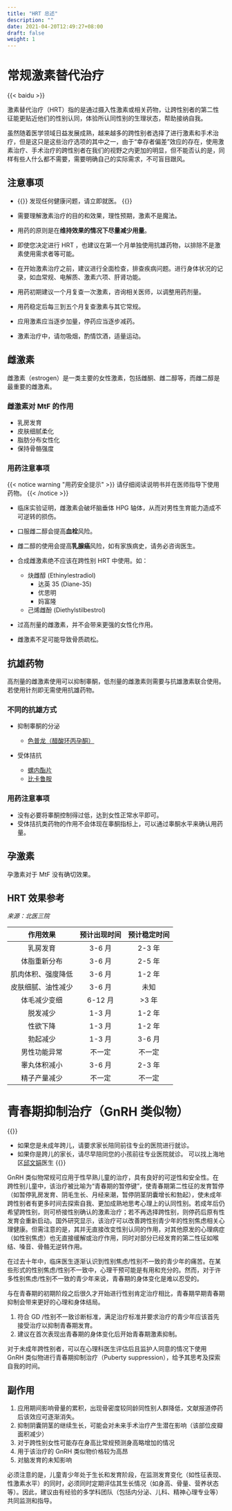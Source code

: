 ```yaml
---
title: "HRT 总述"
description: ""
date: 2021-04-20T12:49:27+08:00
draft: false
weight: 1
---
```

# 常规激素替代治疗
{{< baidu >}}

激素替代治疗（HRT）指的是通过摄入性激素或相关药物，让跨性别者的第二性征能更贴近他们的性别认同，体验所认同性别的生理状态，帮助接纳自我。

虽然随着医学领域日益发展成熟，越来越多的跨性别者选择了进行激素和手术治疗，但是这只是这些治疗选项的其中之一，由于“幸存者偏差”效应的存在，使用激素治疗、手术治疗的跨性别者在我们的视野之内更加的明显，但不能否认的是，同样有些人什么都不需要，需要明确自己的实际需求，不可盲目跟风。

## 注意事项
- {{<alert theme=warning >}}
发现任何健康问题，请立即就医。
{{</alert>}}

- 需要理解激素治疗的目的和效果，理性预期，激素不是魔法。

- 用药的原则是在**维持效果的情况下尽量减少用量**。

- 即使您决定进行 HRT ，也建议在第一个月单独使用抗雄药物，以排除不是激素使用需求者等可能。

- 在开始激素治疗之前，建议进行全面检查，排查疾病问题。进行身体状况的记录，如血常规、电解质、激素六项、肝肾功能。

- 用药初期建议一个月复查一次激素，咨询相关医师，以调整用药剂量。

- 用药稳定后每三到五个月复查激素与其它常规。

- 应用激素应当逐步加量，停药应当逐步减药。

- 激素治疗中，请勿吸烟，酌情饮酒，适量运动。

## 雌激素

雌激素（estrogen）是一类主要的女性激素，包括雌酮、雌二醇等，而雌二醇是最重要的雌激素。

### 雌激素对 MtF 的作用

- 乳房发育
- 皮肤细腻柔化
- 脂肪分布女性化
- 保持骨骼强度

### 用药注意事项

{{< notice warning "用药安全提示" >}}
请仔细阅读说明书并在医师指导下使用药物。
{{< /notice >}}

- 临床实验证明，雌激素会破坏脑垂体 HPG 轴体，从而对男性生育能力造成不可逆转的损伤。

- 口服雌二醇会提高**血栓**风险。

- 雌二醇的使用会提高**乳腺癌**风险，如有家族病史，请务必咨询医生。

- 合成雌激素绝不应该在跨性别 HRT 中使用。如：
  - 炔雌醇 (Ethinylestradiol)
    - 达英 35 (Diane-35)
    - 优思明
    - 妈富隆
  - 己烯雌酚 (Diethylstilbestrol)

- 过高剂量的雌激素，并不会带来更强的女性化作用。

- 雌激素不足可能导致骨质疏松。

## 抗雄药物

高剂量的雌激素使用可以抑制睾酮，低剂量的雌激素则需要与抗雄激素联合使用。若使用针剂即无需使用抗雄药物。

### 不同的抗雄方式

- 抑制睾酮的分泌
  - <a href="../antiandrogen/cyproterone">色普龙（醋酸环丙孕酮）</a>

- 受体拮抗

  - <a href="../antiandrogen/spironolactone">螺内酯片</a>
  - <a href="../antiandrogen/bicalutamide">比卡鲁胺</a>

### 用药注意事项

- 没有必要将睾酮控制得过低，达到女性正常水平即可。
- 受体拮抗类药物的作用不会体现在睾酮指标上，可以通过睾酮水平来确认用药量。

## 孕激素

孕激素对于 MtF 没有确切效果。

## HRT 效果参考

*来源：北医三院*

| 作用效果 | 预计出现时间 | 预计稳定时间 |
| :---: | :---: | :---: |
| 乳房发育 | 3-6 月 | 2-3 年 |
| 体脂重新分布 | 3-6 月 | 2-5 年 |
| 肌肉体积、强度降低 | 3-6 月 | 1-2 年 |
| 皮肤细腻、油性减少 | 3-6 月| 未知 |
| 体毛减少变细 | 6-12 月 | >3 年 |
| 脱发减少 | 1-3 月 | 1-2 年 |
| 性欲下降 | 1-3 月 | 1-2 年 |
| 勃起减少 | 1-3 月 | 3-6 月 |
| 男性功能异常 | 不一定 | 不一定 |
| 睾丸体积减小 | 3-6 月 | 2-3 年 |
| 精子产量减少 | 不一定 | 不一定 |

# 青春期抑制治疗（GnRH 类似物）

{{<alert theme=info >}}
- 如果您是未成年跨儿，请要求家长陪同前往专业的医院进行就诊。
- 如果你是跨儿的家长，请尽早陪同您的小孩前往专业医院就诊。
可以找上海地区[邱文娟](/zh-cn/docs/hrt/yangtze/#邱文娟)医生
{{</alert>}}

GnRH 类似物常规可应用于性早熟儿童的治疗，具有良好的可逆性和安全性。在跨性别儿童中，该治疗被比喻为“青春期的暂停键”，使青春期第二性征的发育暂停（如暂停乳房发育、阴毛生长、月经来潮，暂停阴茎阴囊增长和勃起），使未成年跨性别者有更多时间去探索自我、更加成熟地思考心理上的认同性别。若成年后仍希望跨性别，则可桥接性别确认的激素治疗；若不再选择跨性别，则停药后原有性发育会重新启动。国外研究显示，该治疗可以改善跨性别青少年的性别焦虑相关心理健康。但需注意的是，其并无直接改变性别认同的作用，对其他原发的心理病症（如性别焦虑）也无直接缓解或治疗作用，同时对部分已经发育的第二性征如喉结、嗓音、骨骼无逆转作用。

在过去十年中，临床医生逐渐认识到性别焦虑/性别不一致的青少年的痛苦。在某些形式的性别焦虑/性别不一致中，心理干预可能是有用和充分的。然而，对于许多性别焦虑/性别不一致的青少年来说，青春期的身体变化是难以忍受的。

与在青春期的初期阶段之后很久才开始进行性别肯定治疗相比，青春期早期青春期抑制会带来更好的心理和身体结局。

1. 符合 GD /性别不一致诊断标准，满足治疗标准并要求治疗的青少年应该首先接受治疗以抑制青春期发育。
2. 建议在首次表现出青春期的身体变化后开始青春期激素抑制。

对于未成年跨性别者，可以在心理科医生评估后且监护人同意的情况下使用 GnRH 类似物进行青春期抑制治疗（Puberty suppression），给予其思考及探索自我的时间。

## 副作用

1. 应用期间影响骨量的累积，出现骨密度较同龄同性别人群降低，文献报道停药后该效应可逐渐消失。
2. 抑制阴囊阴茎的继续生长，可能会对未来手术治疗产生潜在影响（该部位皮瓣面积减少）
3. 对于跨性别女性可能存在身高比常规预测身高略增加的情况 
4. 用于该治疗的 GnRH 类似物价格较为高昂
5. 对脑发育的未知影响

必须注意的是，儿童青少年处于生长和发育阶段，在监测发育变化（如性征表现、性激素水平）的同时，必须同时定期评估其生长情况（如身高、骨量、营养状态等）。因此，建议由有经验的多学科团队（包括内分泌、儿科、精神心理专业等）共同监测和指导。
